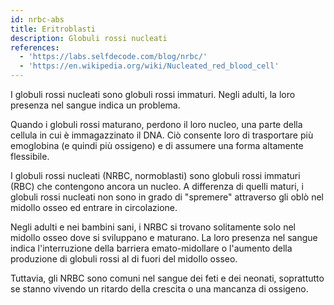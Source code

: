 ```yaml
---
id: nrbc-abs
title: Eritroblasti
description: Globuli rossi nucleati
references:
  - 'https://labs.selfdecode.com/blog/nrbc/'
  - 'https://en.wikipedia.org/wiki/Nucleated_red_blood_cell'
---
```

I globuli rossi nucleati sono globuli rossi immaturi. Negli adulti, la loro presenza nel sangue indica un problema.

Quando i globuli rossi maturano, perdono il loro nucleo, una parte della cellula in cui è immagazzinato il DNA. Ciò consente loro di trasportare più emoglobina (e quindi più ossigeno) e di assumere una forma altamente flessibile.

I globuli rossi nucleati (NRBC, normoblasti) sono globuli rossi immaturi (RBC) che contengono ancora un nucleo. A differenza di quelli maturi, i globuli rossi nucleati non sono in grado di "spremere" attraverso gli oblò nel midollo osseo ed entrare in circolazione.

Negli adulti e nei bambini sani, i NRBC si trovano solitamente solo nel midollo osseo dove si sviluppano e maturano. La loro presenza nel sangue indica l'interruzione della barriera emato-midollare o l'aumento della produzione di globuli rossi al di fuori del midollo osseo.

Tuttavia, gli NRBC sono comuni nel sangue dei feti e dei neonati, soprattutto se stanno vivendo un ritardo della crescita o una mancanza di ossigeno.
